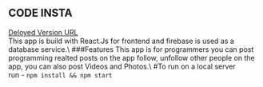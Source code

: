 ## CODE INSTA
[Deloyed Version URL](https://codeinsta-8cec1.web.app)\
This app is build with React.Js for frontend and firebase is used as a database service.\\
###Features
This app is for programmers you can post programming realted posts on the app follow, unfollow other people on the app, you can also post Videos and Photos.\\
#To run on a local server\
run -  `npm install && npm start`
